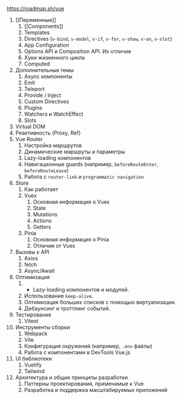 https://roadmap.sh/vue

1) [[Переменные]]
	1) [[Components]]
	2) Templates
	3) Directives (`v-bind`, `v-model`, `v-if`, `v-for`, `v-show`, `v-on`, `v-slot`)
	4) App Configuration
	5) Options API и Composition API. Их отличие
	6) Хуки жизненного цикла
	7) Computed
2) Дополнительные темы
	1) Async компоненты
	2) Emit
	3) Teleport
	4) Provide / Inject
	5) Custom Directives
	6) Plugins
	7) Watchers и WatchEffect
	8) Slots
3) Virtual DOM
4) Реактивность (Proxy, Ref)
5) Vue Router
	1) Настройка маршрутов
	2) Динамические маршруты и параметры
	3) Lazy-loading компонентов
	4) Навигационные guards (например, `beforeRouteEnter`, `beforeRouteLeave`)
	5) Работа с `router-link` и `programmatic navigation`
6) Store
	1) Как работает 
	2) Vuex
		1)  Основная информация о Vuex
		2) State 
		3) Mutations
		4) Actions
		5) Getters
	4) Pinia
		1) Основная информация о Pinia
		2) Отличия от Vuex
7) Вызовы к API
	1) Axios
	2) fetch
	3) Async/Await
8) Оптимизация
	1) - Lazy-loading компонентов и модулей.
	2) Использование `keep-alive`.
	3) Оптимизация больших списков с помощью виртуализации.
	4) Дебаунсинг и троттлинг событий.
9) Тестирование
	1) Vitest
10) Инструменты сборки
	1) Webpack
	2) Vite
	3) Конфигурация окружений (например, `.env` файлы)
	4) Работа с компонентами в DevTools Vue.js
11) UI библиотеки
	1) Vuetify
	2) Tailwind
12) Архитектура и общие принципы разработки
	1) Паттерны проектирования, применимые к Vue
	2) Разработка и поддержка масштабируемых приложений